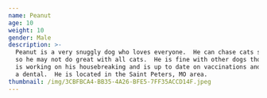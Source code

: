 ```yaml
---
name: Peanut
age: 10
weight: 10
gender: Male
description: >-
  Peanut is a very snuggly dog who loves everyone.  He can chase cats sometimes
  so he may not do great with all cats.  He is fine with other dogs though.  He
  is working on his housebreaking and is up to date on vaccinations and just had
  a dental.  He is located in the Saint Peters, MO area.
thumbnail: /img/3CBFBCA4-BB35-4A26-BFE5-7FF35ACCD14F.jpeg
---
```


